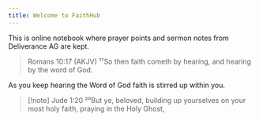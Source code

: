 ```yaml
---
title: Welcome to FaithHub
---
```


This is online notebook where prayer points and sermon notes from Deliverance AG are kept.

>Romans 10:17 (AKJV)
>¹⁷So then faith cometh by hearing, and hearing by the word of God.


As you keep hearing the Word of God faith is stirred up within you.


> [!note] Jude 1:20
> ²⁰But ye, beloved, building up yourselves on your most holy faith, praying in the Holy Ghost,

